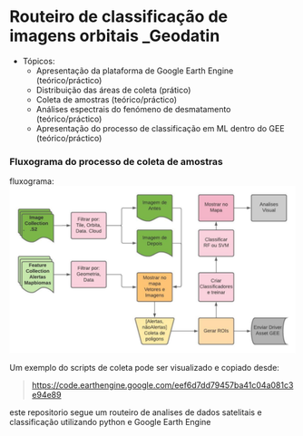 # Routeiro de classificação de imagens orbitais _Geodatin

* Tópicos:
    + Apresentação da plataforma de Google Earth Engine (teórico/práctico)
    + Distribuição das áreas de coleta (prático)
    + Coleta de amostras (teórico/práctico)
    + Análises espectrais do fenómeno de desmatamento (teórico/práctico)
    + Apresentação do processo de classificação em ML dentro do GEE (teórico/práctico)

### Fluxograma do processo de coleta de amostras

fluxograma: ![](images/exerciciosClassGEE.jpeg)

Um exemplo do scripts de coleta pode ser visualizado e copiado desde: 
> https://code.earthengine.google.com/eef6d7dd79457ba41c04a081c3e94e89



este repositorio segue um routeiro de analises de dados satelitais e classificação utilizando python e Google Earth Engine